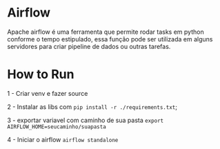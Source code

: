 # Airflow

Apache airflow é uma ferramenta que permite rodar tasks em python conforme o tempo estipulado, essa função pode ser utilizada em alguns servidores para criar pipeline de dados ou outras tarefas.

# How to Run

1 - Criar venv e fazer source

2 - Instalar as libs com `pip install -r ./requirements.txt`;

3 - exportar variavel com caminho de sua pasta `export AIRFLOW_HOME=seucaminho/suapasta`

4 - Iniciar o airflow `airflow standalone`
